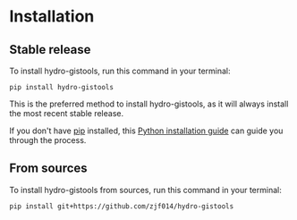 # Installation

## Stable release

To install hydro-gistools, run this command in your terminal:

```
pip install hydro-gistools
```

This is the preferred method to install hydro-gistools, as it will always install the most recent stable release.

If you don't have [pip](https://pip.pypa.io) installed, this [Python installation guide](http://docs.python-guide.org/en/latest/starting/installation/) can guide you through the process.

## From sources

To install hydro-gistools from sources, run this command in your terminal:

```
pip install git+https://github.com/zjf014/hydro-gistools
```
